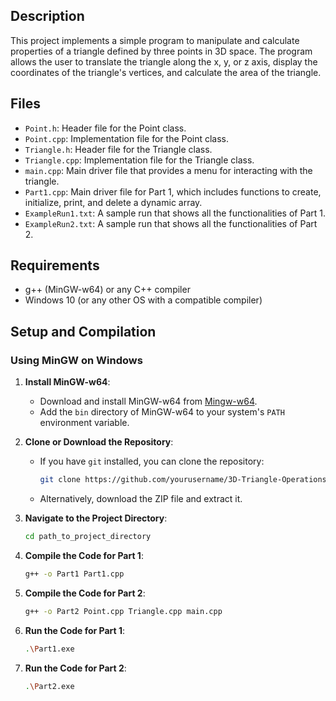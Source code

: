 ## Description

This project implements a simple program to manipulate and calculate properties of a triangle defined by three points in 3D space. The program allows the user to translate the triangle along the x, y, or z axis, display the coordinates of the triangle's vertices, and calculate the area of the triangle.

## Files

- `Point.h`: Header file for the Point class.
- `Point.cpp`: Implementation file for the Point class.
- `Triangle.h`: Header file for the Triangle class.
- `Triangle.cpp`: Implementation file for the Triangle class.
- `main.cpp`: Main driver file that provides a menu for interacting with the triangle.
- `Part1.cpp`: Main driver file for Part 1, which includes functions to create, initialize, print, and delete a dynamic array.
- `ExampleRun1.txt`: A sample run that shows all the functionalities of Part 1.
- `ExampleRun2.txt`: A sample run that shows all the functionalities of Part 2.

## Requirements

- g++ (MinGW-w64) or any C++ compiler
- Windows 10 (or any other OS with a compatible compiler)

## Setup and Compilation

### Using MinGW on Windows

1. **Install MinGW-w64**:
   - Download and install MinGW-w64 from [Mingw-w64](https://www.mingw-w64.org/).
   - Add the `bin` directory of MinGW-w64 to your system's `PATH` environment variable.

2. **Clone or Download the Repository**:
   - If you have `git` installed, you can clone the repository:
     ```sh
     git clone https://github.com/yourusername/3D-Triangle-Operations.git
     ```
   - Alternatively, download the ZIP file and extract it.

3. **Navigate to the Project Directory**:
   ```sh
   cd path_to_project_directory

4. **Compile the Code for Part 1**:
   ```sh
   g++ -o Part1 Part1.cpp

6. **Compile the Code for Part 2**:
   ```sh
   g++ -o Part2 Point.cpp Triangle.cpp main.cpp

8. **Run the Code for Part 1**:
   ```sh
   .\Part1.exe

9. **Run the Code for Part 2**:
   ```sh
   .\Part2.exe
